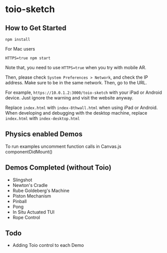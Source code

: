 # toio-sketch

## How to Get Started
```
npm install
```

For Mac users
```
HTTPS=true npm start
```
Note that, you need to use `HTTPS=true` when you try with mobile AR.


Then, please check `System Preferences > Network`, and check the IP address.
Make sure to be in the same network. Then, go to the URL.

For example, `https://10.0.1.2:3000/toio-sketch` with your iPad or Android device. Just ignore the warning and visit the website anyway.

Replace `index.html` with `index-8thwall.html` when using iPad or Android. When developing and debugging with the desktop machine, replace `index.html` with `index-desktop.html`


## Physics enabled Demos
To run examples uncomment function calls in Canvas.js componentDidMount()

## Demos Completed (without Toio)
- Slingshot
- Newton's Cradle
- Rube Goldeberg's Machine
- Piston Mechanism
- Pinball
- Pong
- In Situ Actuated TUI
- Rope Control

## Todo
- Adding Toio control to each Demo
